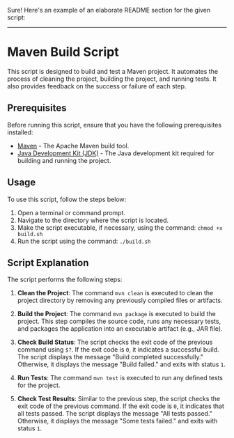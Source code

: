 Sure! Here's an example of an elaborate README section for the given script:

---

# Maven Build Script

This script is designed to build and test a Maven project. It automates the process of cleaning the project, building the project, and running tests. It also provides feedback on the success or failure of each step.

## Prerequisites

Before running this script, ensure that you have the following prerequisites installed:

- [Maven](https://maven.apache.org/) - The Apache Maven build tool.
- [Java Development Kit (JDK)](https://www.oracle.com/java/technologies/javase-jdk11-downloads.html) - The Java development kit required for building and running the project.

## Usage

To use this script, follow the steps below:

1. Open a terminal or command prompt.
2. Navigate to the directory where the script is located.
3. Make the script executable, if necessary, using the command: `chmod +x build.sh`
4. Run the script using the command: `./build.sh`

## Script Explanation

The script performs the following steps:

1. **Clean the Project**: The command `mvn clean` is executed to clean the project directory by removing any previously compiled files or artifacts.

2. **Build the Project**: The command `mvn package` is executed to build the project. This step compiles the source code, runs any necessary tests, and packages the application into an executable artifact (e.g., JAR file).

3. **Check Build Status**: The script checks the exit code of the previous command using `$?`. If the exit code is `0`, it indicates a successful build. The script displays the message "Build completed successfully." Otherwise, it displays the message "Build failed." and exits with status `1`.

4. **Run Tests**: The command `mvn test` is executed to run any defined tests for the project.

5. **Check Test Results**: Similar to the previous step, the script checks the exit code of the previous command. If the exit code is `0`, it indicates that all tests passed. The script displays the message "All tests passed." Otherwise, it displays the message "Some tests failed." and exits with status `1`.

